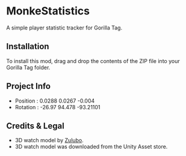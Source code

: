 # MonkeStatistics
A simple player statistic tracker for Gorilla Tag.
## Installation
To install this mod, drag and drop the contents of the ZIP file into your Gorilla Tag folder.
## Project Info
* Position : 0.0288 0.0267 -0.004
* Rotation : -26.97 94.478 -93.21101
## Credits & Legal
* 3D watch model by [Zulubo](http://www.zulubo.com/).
* 3D watch model was downloaded from the Unity Asset store.
